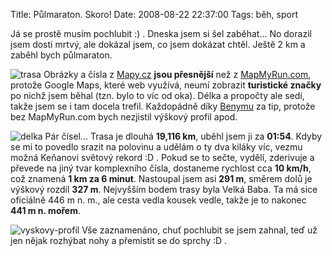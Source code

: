 Title: Půlmaraton. Skoro!
Date: 2008-08-22 22:37:00
Tags: běh, sport

Já se prostě musím pochlubit :) . Dneska jsem si šel zaběhat… No dorazil jsem dosti mrtvý, ale dokázal jsem, co jsem dokázat chtěl. Ještě 2 km a zaběhl bych půlmaraton.

![trasa](http://blog.javorek.net/wp-content/trasa-300x198.png) Obrázky a čísla z [Mapy.cz](http://www.mapy.cz) **jsou přesnější** než z [MapMyRun.com](http://mapmyrun.com/), protože Google Maps, které web využívá, neumí zobrazit **turistické značky** po nichž jsem běhal (tzn. bylo to víc od oka). Délka a propočty ale sedí, takže jsem se i tam docela trefil. Každopádně díky [Benymu](http://hlina.eu/) za tip, protože bez MapMyRun.com bych nezjistil výškový profil apod.

![delka](http://blog.javorek.net/wp-content/delka-300x217.png) Pár čísel… Trasa je dlouhá **19,116 km**, uběhl jsem ji za **01:54**. Kdyby se mi to povedlo srazit na polovinu a udělám o ty dva kiláky víc, vezmu možná Keňanovi světový rekord :D . Pokud se to sečte, vydělí, zderivuje a převede na jiný tvar komplexního čísla, dostaneme rychlost cca **10 km/h**, což znamená **1 km za 6 minut**. Nastoupal jsem asi **291 m**, směrem dolů je výškový rozdíl **327 m**. Nejvyšším bodem trasy byla Velká Baba. Ta má sice oficiálně 446 m n. m., ale cesta vedla kousek vedle, takže je to nakonec **441 m n. mořem**.

![vyskovy-profil](http://blog.javorek.net/wp-content/vyskovy-profil-300x108.png) Vše zaznamenáno, chuť pochlubit se jsem zahnal, teď už jen nějak rozhýbat nohy a přemístit se do sprchy :D .